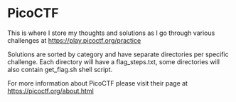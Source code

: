 # PicoCTF
This is where I store my thoughts and solutions as I go through various challenges at https://play.picoctf.org/practice

Solutions are sorted by category and have separate directories per specific challenge.
Each directory will have a flag_steps.txt, some directories will also contain get_flag.sh shell script.

For more information about PicoCTF please visit their page at https://picoctf.org/about.html
